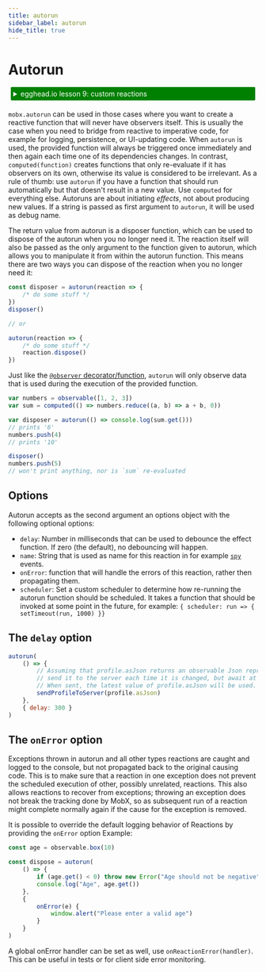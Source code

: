 ```yaml
---
title: autorun
sidebar_label: autorun
hide_title: true
---
```


# Autorun

<div id='codefund' ></div>

<details>
    <summary style="color: white; background:green;padding:5px;margin:5px;border-radius:2px">egghead.io lesson 9: custom reactions</summary>
    <br>
    <div style="padding:5px;">
        <iframe style="border: none;" width=760 height=427  src="https://egghead.io/lessons/react-write-custom-mobx-reactions-with-when-and-autorun/embed" ></iframe>
    </div>
    <a style="font-style:italic;padding:5px;margin:5px;"  href="https://egghead.io/lessons/react-write-custom-mobx-reactions-with-when-and-autorun">Hosted on egghead.io</a>
</details>

`mobx.autorun` can be used in those cases where you want to create a reactive function that will never have observers itself.
This is usually the case when you need to bridge from reactive to imperative code, for example for logging, persistence, or UI-updating code.
When `autorun` is used, the provided function will always be triggered once immediately and then again each time one of its dependencies changes.
In contrast, `computed(function)` creates functions that only re-evaluate if it has
observers on its own, otherwise its value is considered to be irrelevant.
As a rule of thumb: use `autorun` if you have a function that should run automatically but that doesn't result in a new value.
Use `computed` for everything else. Autoruns are about initiating _effects_, not about producing new values.
If a string is passed as first argument to `autorun`, it will be used as debug name.

The return value from autorun is a disposer function, which can be used to dispose of the autorun when you no longer need it. The reaction itself will also be passed as the only argument to the function given to autorun, which allows you to manipulate it from within the autorun function. This means there are two ways you can dispose of the reaction when you no longer need it:

```javascript
const disposer = autorun(reaction => {
    /* do some stuff */
})
disposer()

// or

autorun(reaction => {
    /* do some stuff */
    reaction.dispose()
})
```

Just like the [`@observer` decorator/function](./observer-component.md), `autorun` will only observe data that is used during the execution of the provided function.

```javascript
var numbers = observable([1, 2, 3])
var sum = computed(() => numbers.reduce((a, b) => a + b, 0))

var disposer = autorun(() => console.log(sum.get()))
// prints '6'
numbers.push(4)
// prints '10'

disposer()
numbers.push(5)
// won't print anything, nor is `sum` re-evaluated
```

## Options

Autorun accepts as the second argument an options object with the following optional options:

-   `delay`: Number in milliseconds that can be used to debounce the effect function. If zero (the default), no debouncing will happen.
-   `name`: String that is used as name for this reaction in for example [`spy`](spy.md) events.
-   `onError`: function that will handle the errors of this reaction, rather then propagating them.
-   `scheduler`: Set a custom scheduler to determine how re-running the autorun function should be scheduled. It takes a function that should be invoked at some point in the future, for example: `{ scheduler: run => { setTimeout(run, 1000) }}`

## The `delay` option

```javascript
autorun(
    () => {
        // Assuming that profile.asJson returns an observable Json representation of profile,
        // send it to the server each time it is changed, but await at least 300 milliseconds before sending it.
        // When sent, the latest value of profile.asJson will be used.
        sendProfileToServer(profile.asJson)
    },
    { delay: 300 }
)
```

## The `onError` option

Exceptions thrown in autorun and all other types reactions are caught and logged to the console, but not propagated back to the original causing code.
This is to make sure that a reaction in one exception does not prevent the scheduled execution of other, possibly unrelated, reactions.
This also allows reactions to recover from exceptions; throwing an exception does not break the tracking done by MobX,
so as subsequent run of a reaction might complete normally again if the cause for the exception is removed.

It is possible to override the default logging behavior of Reactions by providing the `onError` option
Example:

```javascript
const age = observable.box(10)

const dispose = autorun(
    () => {
        if (age.get() < 0) throw new Error("Age should not be negative")
        console.log("Age", age.get())
    },
    {
        onError(e) {
            window.alert("Please enter a valid age")
        }
    }
)
```

A global onError handler can be set as well, use `onReactionError(handler)`. This can be useful in tests or for client side error monitoring.
